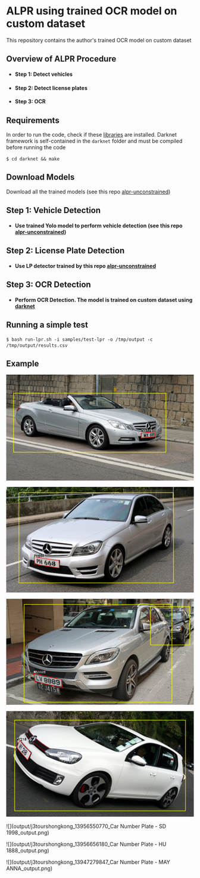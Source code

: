 # ALPR using trained OCR model on custom dataset

This repository contains the author's trained OCR model on custom dataset

## Overview of ALPR Procedure

- #### Step 1: Detect vehicles
- #### Step 2: Detect license plates
- #### Step 3: OCR

## Requirements

In order to run the code, check if these [libraries](https://github.com/chenghanc/alpr-unconstrained/blob/alpr/version-alpr27) are installed. Darknet framework is self-contained in the `darknet` folder and must be compiled before running the code

```shellscript
$ cd darknet && make
```

## Download Models

Download all the trained models (see this repo [alpr-unconstrained](https://github.com/sergiomsilva/alpr-unconstrained))

## Step 1: Vehicle Detection

- #### Use trained Yolo model to perform vehicle detection (see this repo [alpr-unconstrained](https://github.com/sergiomsilva/alpr-unconstrained))

## Step 2: License Plate Detection

- #### Use LP detector trained by this repo [alpr-unconstrained](https://github.com/sergiomsilva/alpr-unconstrained)

## Step 3: OCR Detection

- #### Perform OCR Detection. The model is trained on custom dataset using [darknet](https://github.com/AlexeyAB/darknet)

## Running a simple test

```shellscript
$ bash run-lpr.sh -i samples/test-lpr -o /tmp/output -c /tmp/output/results.csv
```

## Example
![](output/HKPseudoo7700108_output.png)

![](output/HKPseudoo7700107_output.png)

![](output/HKPseudoo7700232_output.png)

![](output/HKPseudoo7700193_output.png)

![](output/j3tourshongkong_13956550770_Car Number Plate - SD 1998_output.png)

![](output/j3tourshongkong_13956656180_Car Number Plate - HU 1888_output.png)

![](output/j3tourshongkong_13947279847_Car Number Plate - MAY ANNA_output.png)



